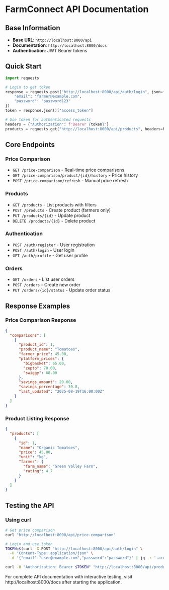 # FarmConnect API Documentation

## Base Information
- **Base URL**: `http://localhost:8000/api`
- **Documentation**: `http://localhost:8000/docs`
- **Authentication**: JWT Bearer tokens

## Quick Start
```python
import requests

# Login to get token
response = requests.post("http://localhost:8000/api/auth/login", json={
    "email": "farmer@example.com", 
    "password": "password123"
})
token = response.json()["access_token"]

# Use token for authenticated requests
headers = {"Authorization": f"Bearer {token}"}
products = requests.get("http://localhost:8000/api/products", headers=headers)
```

## Core Endpoints

### Price Comparison
- `GET /price-comparison` - Real-time price comparisons
- `GET /price-comparison/product/{id}/history` - Price history
- `POST /price-comparison/refresh` - Manual price refresh

### Products  
- `GET /products` - List products with filters
- `POST /products` - Create product (farmers only)
- `PUT /products/{id}` - Update product
- `DELETE /products/{id}` - Delete product

### Authentication
- `POST /auth/register` - User registration
- `POST /auth/login` - User login
- `GET /auth/profile` - Get user profile

### Orders
- `GET /orders` - List user orders  
- `POST /orders` - Create new order
- `PUT /orders/{id}/status` - Update order status

## Response Examples

### Price Comparison Response
```json
{
  "comparisons": [
    {
      "product_id": 1,
      "product_name": "Tomatoes",
      "farmer_price": 45.00,
      "platform_prices": {
        "bigbasket": 65.00,
        "zepto": 70.00, 
        "swiggy": 68.00
      },
      "savings_amount": 20.00,
      "savings_percentage": 30.8,
      "last_updated": "2025-08-19T16:00:00Z"
    }
  ]
}
```

### Product Listing Response  
```json
{
  "products": [
    {
      "id": 1,
      "name": "Organic Tomatoes",
      "price": 45.00,
      "unit": "kg", 
      "farmer": {
        "farm_name": "Green Valley Farm",
        "rating": 4.7
      }
    }
  ]
}
```

## Testing the API

### Using curl
```bash
# Get price comparison
curl "http://localhost:8000/api/price-comparison"

# Login and use token
TOKEN=$(curl -X POST "http://localhost:8000/api/auth/login" \
  -H "Content-Type: application/json" \
  -d '{"email":"user@example.com","password":"password"}' | jq -r '.access_token')

curl -H "Authorization: Bearer $TOKEN" "http://localhost:8000/api/products"
```

For complete API documentation with interactive testing, visit http://localhost:8000/docs after starting the application.
